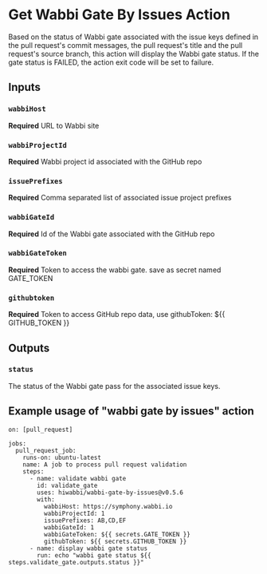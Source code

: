 # Get Wabbi Gate By Issues Action
Based on the status of Wabbi gate associated with the issue keys defined 
in the pull request's commit messages, the pull request's title and the pull 
request's source branch, this action will display the Wabbi gate status. If the
gate status is FAILED, the action exit code will be set to failure.

## Inputs
### `wabbiHost`
**Required** URL to Wabbi site
### `wabbiProjectId`
**Required** Wabbi project id associated with the GitHub repo
### `issuePrefixes`
**Required** Comma separated list of associated issue project prefixes
### `wabbiGateId`
**Required** Id of the Wabbi gate associated with the GitHub repo
### `wabbiGateToken`
**Required** Token to access the wabbi gate. save as secret named GATE_TOKEN
### `githubtoken`
**Required** Token to access GitHub repo data, use githubToken: ${{ GITHUB_TOKEN }}

## Outputs
### `status`
The status of the Wabbi gate pass for the associated issue keys.

## Example usage of "wabbi gate by issues" action
```
on: [pull_request]

jobs:
  pull_request_job:
    runs-on: ubuntu-latest
    name: A job to process pull request validation
    steps:
      - name: validate wabbi gate
        id: validate_gate
        uses: hiwabbi/wabbi-gate-by-issues@v0.5.6
        with:
          wabbiHost: https://symphony.wabbi.io
          wabbiProjectId: 1
          issuePrefixes: AB,CD,EF
          wabbiGateId: 1
          wabbiGateToken: ${{ secrets.GATE_TOKEN }}
          githubToken: ${{ secrets.GITHUB_TOKEN }}
      - name: display wabbi gate status
        run: echo "wabbi gate status ${{ steps.validate_gate.outputs.status }}"
```
